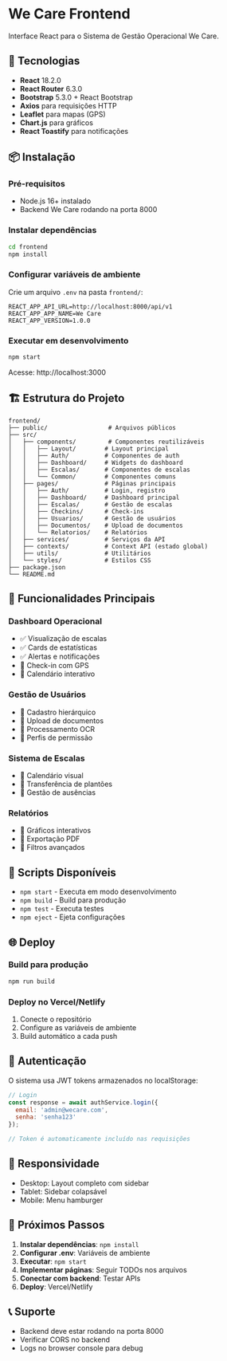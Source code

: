# We Care Frontend

Interface React para o Sistema de Gestão Operacional We Care.

## 🚀 Tecnologias

- **React** 18.2.0
- **React Router** 6.3.0
- **Bootstrap** 5.3.0 + React Bootstrap
- **Axios** para requisições HTTP
- **Leaflet** para mapas (GPS)
- **Chart.js** para gráficos
- **React Toastify** para notificações

## 📦 Instalação

### Pré-requisitos
- Node.js 16+ instalado
- Backend We Care rodando na porta 8000

### Instalar dependências
```bash
cd frontend
npm install
```

### Configurar variáveis de ambiente
Crie um arquivo `.env` na pasta `frontend/`:
```
REACT_APP_API_URL=http://localhost:8000/api/v1
REACT_APP_APP_NAME=We Care
REACT_APP_VERSION=1.0.0
```

### Executar em desenvolvimento
```bash
npm start
```

Acesse: http://localhost:3000

## 🏗️ Estrutura do Projeto

```
frontend/
├── public/                 # Arquivos públicos
├── src/
│   ├── components/         # Componentes reutilizáveis
│   │   ├── Layout/        # Layout principal
│   │   ├── Auth/          # Componentes de auth
│   │   ├── Dashboard/     # Widgets do dashboard
│   │   ├── Escalas/       # Componentes de escalas
│   │   └── Common/        # Componentes comuns
│   ├── pages/             # Páginas principais
│   │   ├── Auth/          # Login, registro
│   │   ├── Dashboard/     # Dashboard principal
│   │   ├── Escalas/       # Gestão de escalas
│   │   ├── Checkins/      # Check-ins
│   │   ├── Usuarios/      # Gestão de usuários
│   │   ├── Documentos/    # Upload de documentos
│   │   └── Relatorios/    # Relatórios
│   ├── services/          # Serviços da API
│   ├── contexts/          # Context API (estado global)
│   ├── utils/             # Utilitários
│   └── styles/            # Estilos CSS
├── package.json
└── README.md
```

## 🎨 Funcionalidades Principais

### Dashboard Operacional
- ✅ Visualização de escalas
- ✅ Cards de estatísticas
- ✅ Alertas e notificações
- 🔄 Check-in com GPS
- 🔄 Calendário interativo

### Gestão de Usuários
- 🔄 Cadastro hierárquico
- 🔄 Upload de documentos
- 🔄 Processamento OCR
- 🔄 Perfis de permissão

### Sistema de Escalas
- 🔄 Calendário visual
- 🔄 Transferência de plantões
- 🔄 Gestão de ausências

### Relatórios
- 🔄 Gráficos interativos
- 🔄 Exportação PDF
- 🔄 Filtros avançados

## 🔧 Scripts Disponíveis

- `npm start` - Executa em modo desenvolvimento
- `npm build` - Build para produção
- `npm test` - Executa testes
- `npm eject` - Ejeta configurações

## 🌐 Deploy

### Build para produção
```bash
npm run build
```

### Deploy no Vercel/Netlify
1. Conecte o repositório
2. Configure as variáveis de ambiente
3. Build automático a cada push

## 🔐 Autenticação

O sistema usa JWT tokens armazenados no localStorage:

```javascript
// Login
const response = await authService.login({
  email: 'admin@wecare.com',
  senha: 'senha123'
});

// Token é automaticamente incluído nas requisições
```

## 📱 Responsividade

- Desktop: Layout completo com sidebar
- Tablet: Sidebar colapsável
- Mobile: Menu hamburger

## 🎯 Próximos Passos

1. **Instalar dependências**: `npm install`
2. **Configurar .env**: Variáveis de ambiente
3. **Executar**: `npm start`
4. **Implementar páginas**: Seguir TODOs nos arquivos
5. **Conectar com backend**: Testar APIs
6. **Deploy**: Vercel/Netlify

## 📞 Suporte

- Backend deve estar rodando na porta 8000
- Verificar CORS no backend
- Logs no browser console para debug 